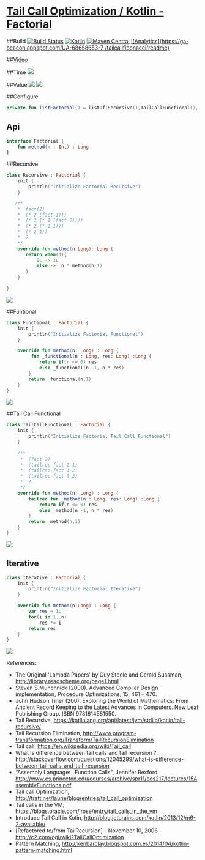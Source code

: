 # [Tail Call Optimization / Kotlin  -  Factorial](http://kotlin.es/2015/11/tail-call-optimization/)

##Build
 [![Build Status](https://travis-ci.org/CodeNinjaResearch/tailCallFactorial.svg?branch=master)](https://travis-ci.org/CodeNinjaResearch/tailCallFactorial) [![Kotlin](https://img.shields.io/badge/Kotlin-1.0.0--beta--1038-blue.svg?plastic)](http://kotlinlang.org) [![Maven Central](https://maven-badges.herokuapp.com/maven-central/org.eluder.coveralls/coveralls-maven-plugin/badge.svg)](https://maven-badges.herokuapp.com/maven-central/org.eluder.coveralls/coveralls-maven-plugin/) [![Analytics](https://ga-beacon.appspot.com/UA-68658653-7
/tailcallfibonacci/readme)](https://github.com/igrigorik/ga-beacon)

##[Video](https://youtu.be/XPxvFv3fjl8)

##Time
![](http://i.imgur.com/H9YCv4d.png)

##Value
![](http://i.imgur.com/kN1Nlx0.png)
![](http://i.imgur.com/k7L74BC.png)

##Configure
```kotlin
private fun listFactorial() = listOf(Recursive(),TailCallFunctional(), Functional(), Iterative())
```

## Api
```kotlin
interface Factorial {
    fun method(n : Int) : Long
}
```


##Recursive
```kotlin
class Recursive : Factorial {
    init {
        println("Initialize Factorial Recursive")
    }

   /**
    *  fact(2)
    *  (* 2 (fact 1)))
    *  (* 2 (* 1 (fact 0))))
    *  (* 2 (* 1 1)))
    *  (* 2 1))
    *  2
    */
    override fun method(n:Long): Long {
       return when(n){
           0L -> 1L
           else ->  n * method(n-1)
       }
    }

}
```

![](http://i.imgur.com/2xvLINw.png)


##Funtional
```kotlin
class Functional : Factorial {
    init {
        println("Initialize Factorial Functional")
    }

    override fun method(n: Long) : Long {
         fun _functional(n : Long, res: Long) :Long {
            return if(n <= 0) res
            else _functional(n -1, n * res)
        }
        return _functional(n,1)
    }
}
```

![](http://i.imgur.com/p4nBgYk.png)


##Tail Call Functional
```kotlin
class TailCallFunctional : Factorial {                        
    init {                                                    
        println("Initialize Factorial Tail Call Functional")  
    }                                                         
                                                              
    /**                                                       
     *  (fact 2)                                              
     *  (tailrec-fact 2 1)                                    
     *  (tailrec-fact 1 2)                                    
     *  (tailrec-fact 0 2)                                    
     *  2                                                     
     */                                                       
    override fun method(n: Long) : Long {             
        tailrec fun _method(n : Long, res: Long) :Long {          
            return if(n <= 0) res                             
            else _method(n -1, n * res)                   
        }                                                     
        return _method(n,1)                               
    }                                                         
}                                                             
```

![](http://i.imgur.com/AzKv99T.png)

## Iterative
```kotlin
class Iterative : Factorial {
    init {
        println("Initialize Factorial Iterative")
    }

    override fun method(n:Long) : Long {
        var res = 1L
        for(i in 1..n)
            res *= i
        return res
    }
}
```

![](http://i.imgur.com/nTMVgqM.pnghttp://i.imgur.com/p4nBgYk.png)


References:
* The Original 'Lambda Papers' by Guy Steele and Gerald Sussman, http://library.readscheme.org/page1.html
* Steven S.Munchnick (2000). Advanced Compiler Design implementation, Procedure Optimizations, 15, 461 – 470.
* John Hudson Tiner (200). Exploring the World of Mathematics: From Ancient Record Keeping to the Latest Advances in Computers. New Leaf Publishing Group. ISBN 9781614581550.
* Tail Recursive, https://kotlinlang.org/api/latest/jvm/stdlib/kotlin/tail-recursive/
* Tail Recursion Elimination, http://www.program-transformation.org/Transform/TailRecursionElimination
* Tail call, https://en.wikipedia.org/wiki/Tail_call 
* What is difference between tail calls and tail recursion ?, http://stackoverflow.com/questions/12045299/what-is-difference-between-tail-calls-and-tail-recursion
* “Assembly Language:   Function Calls", Jennifer Rexford http://www.cs.princeton.edu/courses/archive/spr11/cos217/lectures/15AssemblyFunctions.pdf
* Tail call Optimization, http://tratt.net/laurie/blog/entries/tail_call_optimization
* Tail calls in the VM, https://blogs.oracle.com/jrose/entry/tail_calls_in_the_vm
* Introduce Tail Call in Kotin, http://blog.jetbrains.com/kotlin/2013/12/m6-2-available/
* [Refactored to/from TailRecursion] - November 10, 2006 - http://c2.com/cgi/wiki?TailCallOptimization
* Pattern Matching, http://kenbarclay.blogspot.com.es/2014/04/kotlin-pattern-matching.html
